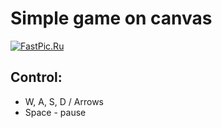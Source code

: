 # Simple game on canvas

[![FastPic.Ru](https://i115.fastpic.ru/thumb/2021/0627/dd/bcef2fe6a0f31bca622d142c356885dd.jpeg)](https://fastpic.ru/view/115/2021/0627/bcef2fe6a0f31bca622d142c356885dd.jpg.html)

## Control:

- W, A, S, D / Arrows
- Space - pause
